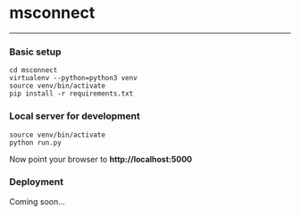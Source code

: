 # msconnect

--------------------

### Basic setup
```{bash}
cd msconnect
virtualenv --python=python3 venv
source venv/bin/activate
pip install -r requirements.txt
```

### Local server for development
```{bash}
source venv/bin/activate
python run.py
```
Now point your browser to **http://localhost:5000**

### Deployment
Coming soon...
